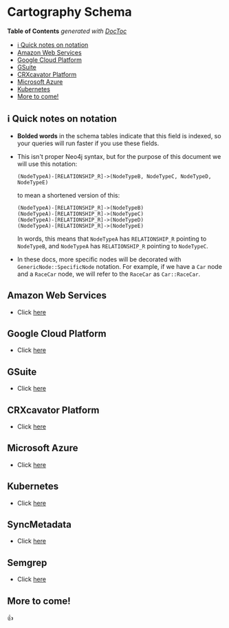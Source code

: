 # Cartography Schema

<!-- START doctoc generated TOC please keep comment here to allow auto update -->
<!-- DON'T EDIT THIS SECTION, INSTEAD RE-RUN doctoc TO UPDATE -->
**Table of Contents**  *generated with [DocToc](https://github.com/thlorenz/doctoc)*

- [ℹ️ Quick notes on notation](#-quick-notes-on-notation)
- [Amazon Web Services](#amazon-web-services)
- [Google Cloud Platform](#google-cloud-platform)
- [GSuite](#gsuite)
- [CRXcavator Platform](#crxcavator-platform)
- [Microsoft Azure](#microsoft-azure)
- [Kubernetes](#kubernetes)
- [More to come!](#more-to-come)

<!-- END doctoc generated TOC please keep comment here to allow auto update -->

## ℹ️ Quick notes on notation
- **Bolded words** in the schema tables indicate that this field is indexed, so your queries will run faster if you use these fields.

- This isn't proper Neo4j syntax, but for the purpose of this document we will use this notation:

	```
	(NodeTypeA)-[RELATIONSHIP_R]->(NodeTypeB, NodeTypeC, NodeTypeD, NodeTypeE)
	```

	to mean a shortened version of this:

	```
	(NodeTypeA)-[RELATIONSHIP_R]->(NodeTypeB)
	(NodeTypeA)-[RELATIONSHIP_R]->(NodeTypeC)
	(NodeTypeA)-[RELATIONSHIP_R]->(NodeTypeD)
	(NodeTypeA)-[RELATIONSHIP_R]->(NodeTypeE)
	```


	In words, this means that `NodeTypeA` has `RELATIONSHIP_R` pointing to `NodeTypeB`, and `NodeTypeA` has `RELATIONSHIP_R` pointing to `NodeTypeC`.

- In these docs, more specific nodes will be decorated with `GenericNode::SpecificNode` notation.  For example, if we have a `Car` node and a `RaceCar` node, we will refer to the `RaceCar` as `Car::RaceCar`.

## Amazon Web Services
- Click [here](aws.md)

## Google Cloud Platform
- Click [here](gcp.md)

## GSuite
- Click [here](gsuite.md)

## CRXcavator Platform
- Click [here](crxcavator.md)

## Microsoft Azure
- Click [here](azure.md)

## Kubernetes
- Click [here](kubernetes.md)

## SyncMetadata
- Click [here](syncmetadata.md)

## Semgrep
- Click [here](https://lyft.github.io/cartography/modules/semgrep/schema.html)

## More to come!
👍
